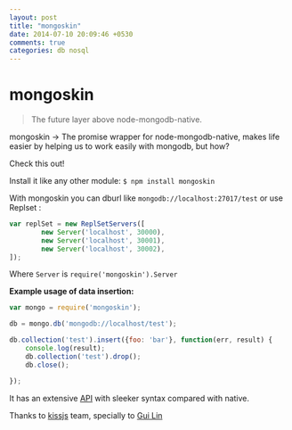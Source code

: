 ```yaml
---
layout: post
title: "mongoskin"
date: 2014-07-10 20:09:46 +0530
comments: true
categories: db nosql
---
```



# mongoskin
> The future layer above node-mongodb-native.

mongoskin -> The promise wrapper for node-mongodb-native, makes life easier by helping us to work easily with mongodb, but how?

Check this out!

Install it like any other module: `$ npm install mongoskin`

With mongoskin you can dburl like `mongodb://localhost:27017/test` or use Replset :

```javascript
var replSet = new ReplSetServers([
        new Server('localhost', 30000),
        new Server('localhost', 30001),
        new Server('localhost', 30002),
]);
```

Where `Server` is `require('mongoskin').Server`


__Example usage of data insertion:__

```javascript
var mongo = require('mongoskin');

db = mongo.db('mongodb://localhost/test');

db.collection('test').insert({foo: 'bar'}, function(err, result) {
    console.log(result);
    db.collection('test').drop();
    db.close();

});

```

It has an extensive [API](https://github.com/kissjs/node-mongoskin#mongoskin-api-part) with sleeker syntax compared with native.

Thanks to [kissjs](http://kissjs.org/) team, specially to [Gui Lin](https://github.com/guileen)
